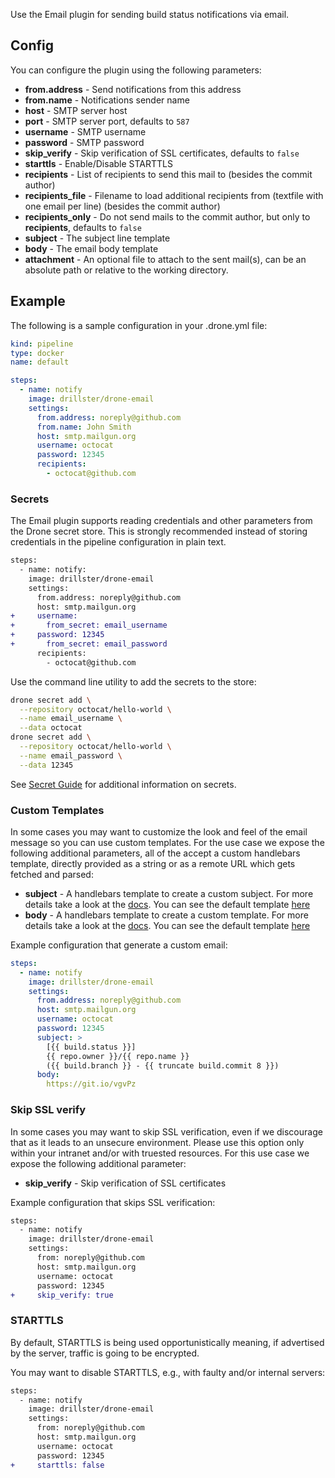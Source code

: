 Use the Email plugin for sending build status notifications via email.

## Config
You can configure the plugin using the following parameters:

* **from.address** - Send notifications from this address
* **from.name** - Notifications sender name
* **host** - SMTP server host
* **port** - SMTP server port, defaults to `587`
* **username** - SMTP username
* **password** - SMTP password
* **skip_verify** - Skip verification of SSL certificates, defaults to `false`
* **starttls** - Enable/Disable STARTTLS
* **recipients** - List of recipients to send this mail to (besides the commit author)
* **recipients_file** - Filename to load additional recipients from (textfile with one email per line) (besides the commit author)
* **recipients_only** - Do not send mails to the commit author, but only to **recipients**, defaults to `false`
* **subject** - The subject line template
* **body** - The email body template
* **attachment** - An optional file to attach to the sent mail(s), can be an absolute path or relative to the working directory.

## Example

The following is a sample configuration in your .drone.yml file:

```yaml
kind: pipeline
type: docker
name: default

steps:
  - name: notify
    image: drillster/drone-email
    settings:
      from.address: noreply@github.com
      from.name: John Smith
      host: smtp.mailgun.org
      username: octocat
      password: 12345
      recipients:
        - octocat@github.com
```

### Secrets
The Email plugin supports reading credentials and other parameters from the Drone secret store. This is strongly recommended instead of storing credentials in the pipeline configuration in plain text.

```diff
steps:
  - name: notify:
    image: drillster/drone-email
    settings:
      from.address: noreply@github.com
      host: smtp.mailgun.org
+     username:
+       from_secret: email_username
+     password: 12345
+       from_secret: email_password
      recipients:
        - octocat@github.com
```

Use the command line utility to add the secrets to the store:

```sh
drone secret add \
  --repository octocat/hello-world \
  --name email_username \
  --data octocat
drone secret add \
  --repository octocat/hello-world \
  --name email_password \
  --data 12345
```

See [Secret Guide](https://docs.drone.io/secret/) for additional information on secrets.

### Custom Templates

In some cases you may want to customize the look and feel of the email message
so you can use custom templates. For the use case we expose the following
additional parameters, all of the accept a custom handlebars template, directly
provided as a string or as a remote URL which gets fetched and parsed:

* **subject** - A handlebars template to create a custom subject. For more
  details take a look at the [docs](http://handlebarsjs.com/). You can see the
  default template [here](https://github.com/Drillster/drone-email/blob/master/defaults.go#L14)
* **body** - A handlebars template to create a custom template. For more
  details take a look at the [docs](http://handlebarsjs.com/). You can see the
  default template [here](https://github.com/Drillster/drone-email/blob/master/defaults.go#L19-L267)

Example configuration that generate a custom email:

```yaml
steps:
  - name: notify
    image: drillster/drone-email
    settings:
      from.address: noreply@github.com
      host: smtp.mailgun.org
      username: octocat
      password: 12345
      subject: >
        [{{ build.status }}]
        {{ repo.owner }}/{{ repo.name }}
        ({{ build.branch }} - {{ truncate build.commit 8 }})
      body:
        https://git.io/vgvPz
```

### Skip SSL verify

In some cases you may want to skip SSL verification, even if we discourage that
as it leads to an unsecure environment. Please use this option only within your
intranet and/or with truested resources. For this use case we expose the
following additional parameter:

* **skip_verify** - Skip verification of SSL certificates

Example configuration that skips SSL verification:

```diff
steps:
  - name: notify
    image: drillster/drone-email
    settings:
      from: noreply@github.com
      host: smtp.mailgun.org
      username: octocat
      password: 12345
+     skip_verify: true
```

### STARTTLS

By default, STARTTLS is being used opportunistically meaning, if advertised
by the server, traffic is going to be encrypted.

You may want to disable STARTTLS, e.g., with faulty and/or internal servers:

```diff
steps:
  - name: notify
    image: drillster/drone-email
    settings:
      from: noreply@github.com
      host: smtp.mailgun.org
      username: octocat
      password: 12345
+     starttls: false
```

